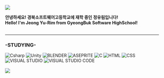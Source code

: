 <img src="https://capsule-render.vercel.app/api?type=waving&color=FF0000&height=250&section=header&text=Hello%20World!-nl-It's%20YuRim%20Jeong&fontSize=70&animation=twinkling&fontColor=FFFFFF&fontAlignY=20" />

**안녕하세요! 경북소프트웨어고등학교에 재학 중인 정유림입니다! <br/>
Hello! I'm Jeong Yu-Rim from GyeongBuk Software HighSchool!** <br/><br/>
* * *
### -STUDYING-
<img alt="Csharp" src ="https://img.shields.io/badge/Csharp-390091.svg?&style=for-the-badge&logo=Csharp&logoColor=white"/> <img alt="Unity" src ="https://img.shields.io/badge/Unity-4c4c4c.svg?&style=for-the-badge&logo=Unity&logoColor=white"/> <img alt="BLENDER" src ="https://img.shields.io/badge/BLENDER-ea7600.svg?&style=for-the-badge&logo=BLENDER&logoColor=white"/> <img alt="ASEPRITE" src ="https://img.shields.io/badge/ASEPRITE-7D929E.svg?&style=for-the-badge&logo=ASEPRITE&logoColor=white"/> <img alt="C" src ="https://img.shields.io/badge/C-00599c.svg?&style=for-the-badge&logo=C&logoColor=white"/> <img alt="HTML" src ="https://img.shields.io/badge/HTML-e44d26.svg?&style=for-the-badge&logo=HTML5&logoColor=white"/> <img alt="CSS" src ="https://img.shields.io/badge/CSS-264de4.svg?&style=for-the-badge&logo=CSS3&logoColor=white"/><br/>
<img alt="VISUAL STUDIO" src ="https://img.shields.io/badge/VISUAL STUDIO-5C2D91.svg?&style=for-the-badge&logo=VISUAL STUDIO&logoColor=white"/> <img alt="VISUAL STUDIO CODE" src ="https://img.shields.io/badge/VISUAL STUDIO CODE-007ACC.svg?&style=for-the-badge&logo=VISUAL STUDIO CODE&logoColor=white"/>
 <br/>
<br/>
<img src="https://capsule-render.vercel.app/api?type=waving&color=FF0000&height=100&section=footer" />
<!--
**wjddbfla0716/wjddbfla0716** is a ✨ _special_ ✨ repository because its `README.md` (this file) appears on your GitHub profile.

Here are some ideas to get you started:

- 🔭 I’m currently working on ...
- 🌱 I’m currently learning ...
- 👯 I’m looking to collaborate on ...
- 🤔 I’m looking for help with ...
- 💬 Ask me about ...
- 📫 How to reach me: ...
- 😄 Pronouns: ...
- ⚡ Fun fact: ...
-->
